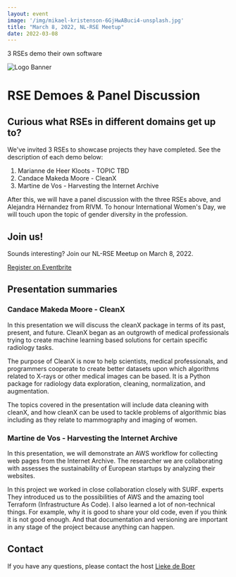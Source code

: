 ```yaml
---
layout: event
image: '/img/mikael-kristenson-6GjHwABuci4-unsplash.jpg'
title: "March 8, 2022, NL-RSE Meetup"
date: 2022-03-08
---
```


3 RSEs demo their own software
<!--break-->
![Logo Banner](/img/meetups/logo-banner.jpg)

# RSE Demoes & Panel Discussion

## Curious what RSEs in different domains get up to?
We've invited 3 RSEs to showcase projects they have completed. See the description of each demo below:

1. Marianne de Heer Kloots - TOPIC TBD
2. Candace Makeda Moore - CleanX
3. Martine de Vos - Harvesting the Internet Archive

After this, we will have a panel discussion with the three RSEs above, and Alejandra Hérnandez from RIVM. To honour International Women's Day, we will touch upon the topic of gender diversity in the profession.

## Join us!
Sounds interesting? Join our NL-RSE Meetup on March 8, 2022.

<a href="https://www.eventbrite.co.uk/e/rse-career-stages-from-junior-to-group-lead-tickets-262466312807" target="_blank">
<div class="btn btn-primary ">
Register on Eventbrite
</div>
</a>

## Presentation summaries
### Candace Makeda Moore - CleanX
In this presentation we will discuss the cleanX package in terms of its past, present, and future. CleanX began as an outgrowth of medical professionals trying to create machine learning based solutions for certain specific radiology tasks. 

The purpose of CleanX is now to help scientists, medical professionals, and programmers cooperate to create better datasets upon which algorithms related to X-rays or other medical images can be based. It is a Python package for radiology data exploration, cleaning, normalization, and augmentation.  

The topics covered in the presentation will include data cleaning with cleanX, and how cleanX can be used to tackle problems of algorithmic bias including as they relate to mammography and imaging of women.  

### Martine de Vos - Harvesting the Internet Archive
In this presentation, we will demonstrate an AWS workflow for collecting web pages from the Internet Archive. The researcher we are collaborating with assesses the sustainability of European startups by analyzing their websites. 

In this project we worked in close collaboration closely with SURF. experts They introduced us to the possibilities of AWS and the amazing tool Terraform (Infrastructure As Code). I also learned a lot of non-technical things. For example, why it is good to share your old code, even if you think it is not good enough. And that documentation and versioning are important in any stage of the project because anything can happen.

## Contact
If you have any questions, please contact the host [Lieke de Boer](mailto:l.deboer@esciencecenter.nl)
